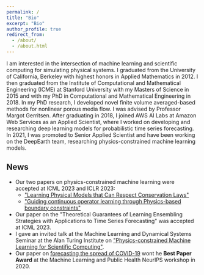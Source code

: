 ```yaml
---
permalink: /
title: "Bio"
excerpt: "Bio"
author_profile: true
redirect_from: 
  - /about/
  - /about.html
---
```


I am interested in the intersection of machine learning and scientific computing for simulating physical systems. I graduated from the University of California, Berkeley with highest honors in Applied Mathematics in 2012. I then graduated from the Institute of Computational and Mathematical Engineering (ICME) at Stanford University with my Masters of Science in 2015 and with my PhD in Computational and Mathematical Engineering in 2018. In my PhD research, I developed novel finite volume averaged-based methods for nonlinear porous media flow. I was advised by Professor Margot Gerritsen. After graduating in 2018, I joined AWS AI Labs at Amazon Web Services as an Applied Scientist, where I worked on developing and researching deep learning models for probabilistic time series forecasting. In 2021, I was promoted to Senior Applied Scientist and have been working on the DeepEarth team, researching physics-constrained machine learning models.


## News
- Our two papers on physics-constrained machine learning were accepted at ICML 2023 and ICLR 2023:
   - ["Learning Physical Models that Can Respect Conservation Laws"](https://arxiv.org/abs/2302.11002)
   - ["Guiding continuous operator learning through Physics-based boundary constraints"](https://arxiv.org/abs/2212.07477)
- Our paper on the "Theoretical Guarantees of Learning Ensembling Strategies with Applications to Time Series Forecasting" was accepted at ICML 2023.
- I gave an invited talk at the Machine Learning and Dynamical Systems Seminar at the Alan Turing Institute on ["Physics-constrained Machine Learning for Scientific Computing"](https://www.youtube.com/watch?v=ag5qEEYTNFg).
- Our paper on [forecasting the spread of COVID-19](https://www.amazon.science/blog/paper-on-forecasting-spread-of-covid-19-wins-best-paper-award) wont he **Best Paper Award** at the Machine Learning and Public Health NeurIPS workshop in 2020.
